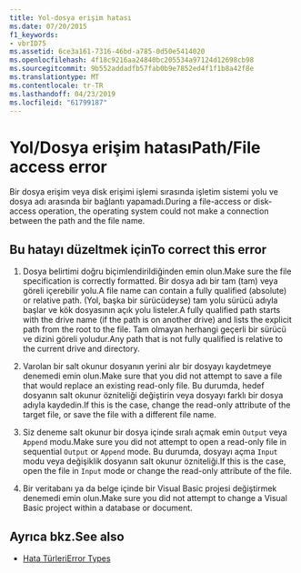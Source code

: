 ```yaml
---
title: Yol-dosya erişim hatası
ms.date: 07/20/2015
f1_keywords:
- vbrID75
ms.assetid: 6ce3a161-7316-46bd-a785-0d50e5414020
ms.openlocfilehash: 4f18c9216aa24840bc205534a97124d12698cb98
ms.sourcegitcommit: 9b552addadfb57fab0b9e7852ed4f1f1b8a42f8e
ms.translationtype: MT
ms.contentlocale: tr-TR
ms.lasthandoff: 04/23/2019
ms.locfileid: "61799187"
---
```

# <a name="pathfile-access-error"></a><span data-ttu-id="f388f-102">Yol/Dosya erişim hatası</span><span class="sxs-lookup"><span data-stu-id="f388f-102">Path/File access error</span></span>
<span data-ttu-id="f388f-103">Bir dosya erişim veya disk erişimi işlemi sırasında işletim sistemi yolu ve dosya adı arasında bir bağlantı yapamadı.</span><span class="sxs-lookup"><span data-stu-id="f388f-103">During a file-access or disk-access operation, the operating system could not make a connection between the path and the file name.</span></span>  
  
## <a name="to-correct-this-error"></a><span data-ttu-id="f388f-104">Bu hatayı düzeltmek için</span><span class="sxs-lookup"><span data-stu-id="f388f-104">To correct this error</span></span>  
  
1. <span data-ttu-id="f388f-105">Dosya belirtimi doğru biçimlendirildiğinden emin olun.</span><span class="sxs-lookup"><span data-stu-id="f388f-105">Make sure the file specification is correctly formatted.</span></span> <span data-ttu-id="f388f-106">Bir dosya adı bir tam (tam) veya göreli içerebilir yolu.</span><span class="sxs-lookup"><span data-stu-id="f388f-106">A file name can contain a fully qualified (absolute) or relative path.</span></span> <span data-ttu-id="f388f-107">(Yol, başka bir sürücüdeyse) tam yolu sürücü adıyla başlar ve kök dosyasının açık yolu listeler.</span><span class="sxs-lookup"><span data-stu-id="f388f-107">A fully qualified path starts with the drive name (if the path is on another drive) and lists the explicit path from the root to the file.</span></span> <span data-ttu-id="f388f-108">Tam olmayan herhangi geçerli bir sürücü ve dizini göreli yoludur.</span><span class="sxs-lookup"><span data-stu-id="f388f-108">Any path that is not fully qualified is relative to the current drive and directory.</span></span>  
  
2. <span data-ttu-id="f388f-109">Varolan bir salt okunur dosyanın yerini alır bir dosyayı kaydetmeye denemedi emin olun.</span><span class="sxs-lookup"><span data-stu-id="f388f-109">Make sure that you did not attempt to save a file that would replace an existing read-only file.</span></span> <span data-ttu-id="f388f-110">Bu durumda, hedef dosyanın salt okunur özniteliği değiştirin veya dosyayı farklı bir dosya adıyla kaydedin.</span><span class="sxs-lookup"><span data-stu-id="f388f-110">If this is the case, change the read-only attribute of the target file, or save the file with a different file name.</span></span>  
  
3. <span data-ttu-id="f388f-111">Siz deneme salt okunur bir dosya içinde sıralı açmak emin `Output` veya `Append` modu.</span><span class="sxs-lookup"><span data-stu-id="f388f-111">Make sure you did not attempt to open a read-only file in sequential `Output` or `Append` mode.</span></span> <span data-ttu-id="f388f-112">Bu durumda, dosyayı açma `Input` modu veya değişiklik dosyanın salt okunur özniteliği.</span><span class="sxs-lookup"><span data-stu-id="f388f-112">If this is the case, open the file in `Input` mode or change the read-only attribute of the file.</span></span>  
  
4. <span data-ttu-id="f388f-113">Bir veritabanı ya da belge içinde bir Visual Basic projesi değiştirmek denemedi emin olun.</span><span class="sxs-lookup"><span data-stu-id="f388f-113">Make sure you did not attempt to change a Visual Basic project within a database or document.</span></span>  
  
## <a name="see-also"></a><span data-ttu-id="f388f-114">Ayrıca bkz.</span><span class="sxs-lookup"><span data-stu-id="f388f-114">See also</span></span>

- [<span data-ttu-id="f388f-115">Hata Türleri</span><span class="sxs-lookup"><span data-stu-id="f388f-115">Error Types</span></span>](../../../visual-basic/programming-guide/language-features/error-types.md)
